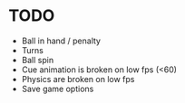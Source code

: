 # TODO
- Ball in hand / penalty
- Turns
- Ball spin
- Cue animation is broken on low fps (<60)
- Physics are broken on low fps
- Save game options
